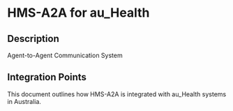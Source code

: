 # HMS-A2A for au_Health

## Description

Agent-to-Agent Communication System

## Integration Points

This document outlines how HMS-A2A is integrated with au_Health systems in Australia.
